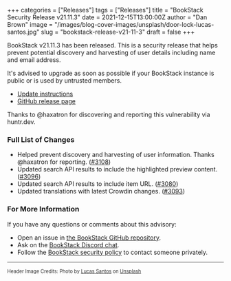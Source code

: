 +++
categories = ["Releases"]
tags = ["Releases"]
title = "BookStack Security Release v21.11.3"
date = 2021-12-15T13:00:00Z
author = "Dan Brown"
image = "/images/blog-cover-images/unsplash/door-lock-lucas-santos.jpg"
slug = "bookstack-release-v21-11-3"
draft = false
+++

BookStack v21.11.3 has been released.
This is a security release that helps prevent potential discovery and harvesting of user
details including name and email address.

It's advised to upgrade as soon as possible if your BookStack instance is public or
is used by untrusted members.

* [Update instructions](https://www.bookstackapp.com/docs/admin/updates)
* [GitHub release page](https://github.com/BookStackApp/BookStack/releases/tag/v21.11.3)

Thanks to @haxatron for discovering and reporting this vulnerability via huntr.dev.

### Full List of Changes

* Helped prevent discovery and harvesting of user information. Thanks @haxatron for reporting. ([#3108](https://github.com/BookStackApp/BookStack/issues/3108))
* Updated search API results to include the highlighted preview content. ([#3096](https://github.com/BookStackApp/BookStack/issues/3096))
* Updated search API results to include item URL. ([#3080](https://github.com/BookStackApp/BookStack/issues/3080))
* Updated translations with latest Crowdin changes. ([#3093](https://github.com/BookStackApp/BookStack/pull/3093))


### For More Information

If you have any questions or comments about this advisory:
* Open an issue in [the BookStack GitHub repository](https://github.com/BookStackApp/BookStack/issues).
* Ask on the [BookStack Discord chat](https://discord.gg/ztkBqR2).
* Follow the [BookStack security policy](https://github.com/BookStackApp/BookStack/blob/development/.github/SECURITY.md) to contact someone privately.

----

<span style="font-size: 0.8em;opacity:0.9;">Header Image Credits: <span>Photo by <a href="https://unsplash.com/@_staticvoid?utm_source=unsplash&amp;utm_medium=referral&amp;utm_content=creditCopyText">Lucas Santos</a> on <a href="https://unsplash.com/?utm_source=unsplash&amp;utm_medium=referral&amp;utm_content=creditCopyText">Unsplash</a></span></span>
